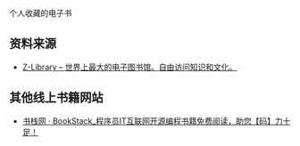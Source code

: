 个人收藏的电子书


## 资料来源

- [Z-Library – 世界上最大的电子图书馆。自由访问知识和文化。](https://zh.1lib.sk/)


## 其他线上书籍网站

- [书栈网 · BookStack_程序员IT互联网开源编程书籍免费阅读，助您【码】力十足！](https://www.bookstack.cn/)

